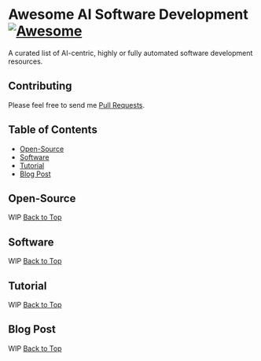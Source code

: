 
# Awesome AI Software Development [![Awesome](https://awesome.re/badge-flat.svg)](https://awesome.re)
A curated list of AI-centric, highly or fully automated software development resources. 


## Contributing
Please feel free to send me [Pull Requests](https://github.com/brucechou1983/awesome-ai-software-development/pulls).


## Table of Contents
 - [Open-Source](#open-source)
 - [Software](#software)
 - [Tutorial](#tutorial)
 - [Blog Post](#blog-post)


## Open-Source
WIP
[Back to Top](#table-of-contents)


## Software
WIP
[Back to Top](#table-of-contents)


## Tutorial
WIP
[Back to Top](#table-of-contents)


## Blog Post
WIP
[Back to Top](#table-of-contents)



